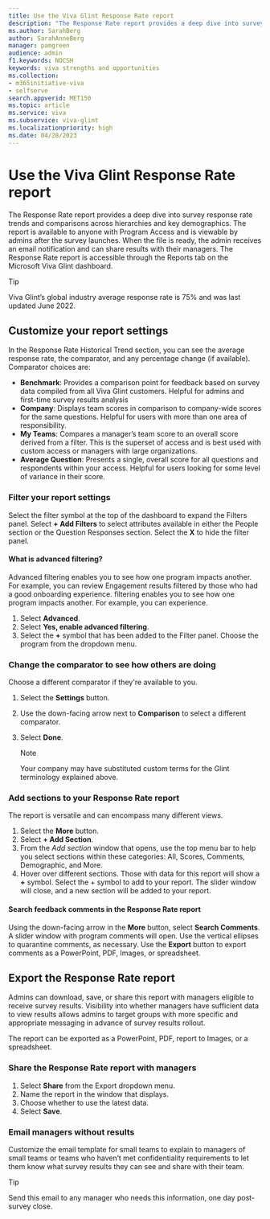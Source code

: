 ```yaml
---
title: Use the Viva Glint Response Rate report
description: "The Response Rate report provides a deep dive into survey response rates across hierarchies and key demographics."
ms.author: SarahBerg
author: SarahAnneBerg
manager: pamgreen
audience: admin
f1.keywords: NOCSH
keywords: viva strengths and opportunities
ms.collection:  
- m365initiative-viva
- selfserve 
search.appverid: MET150 
ms.topic: article
ms.service: viva
ms.subservice: viva-glint
ms.localizationpriority: high
ms.date: 04/28/2023
---
```


# Use the Viva Glint Response Rate report

The Response Rate report provides a deep dive into survey response rate trends and comparisons across hierarchies and key demographics. The report is available to anyone with Program Access and is viewable by admins after the survey launches. When the file is ready, the admin receives an email notification and can share results with their managers. The Response Rate report is accessible through the Reports tab on the Microsoft Viva Glint dashboard. 

  > [!TIP]
  >Viva Glint’s global industry average response rate is 75% and was last updated June 2022. 

## Customize your report settings 

In the Response Rate Historical Trend section, you can see the average response rate, the comparator, and any percentage change (if available). Comparator choices are: 

- **Benchmark**: Provides a comparison point for feedback based on survey data compiled from all Viva Glint customers. Helpful for admins and first-time survey results analysis 
- **Company**: Displays team scores in comparison to company-wide scores for the same questions. Helpful for users with more than one area of responsibility. 
- **My Teams**: Compares a manager’s team score to an overall score derived from a filter. This is the superset of access and is best used with custom access or managers with large organizations. 
- **Average Question**: Presents a single, overall score for all questions and respondents within your access. Helpful for users looking for some level of variance in their score. 

### Filter your report settings 

Select the filter symbol at the top of the dashboard to expand the Filters panel. Select **+ Add Filters** to select attributes available in either the People section or the Question Responses section. Select the **X** to hide the filter panel. 

#### What is advanced filtering? 

Advanced filtering enables you to see how one program impacts another. For example, you can review Engagement results filtered by those who had a good onboarding experience. filtering enables you to see how one program impacts another. For example, you can experience. 

1. Select **Advanced**. 
2. Select **Yes, enable advanced filtering**. 
3. Select the **+** symbol that has been added to the Filter panel. Choose the program from the dropdown menu.

### Change the comparator to see how others are doing 

Choose a different comparator if they're available to you. 

1. Select the **Settings** button. 
2. Use the down-facing arrow next to **Comparison** to select a different comparator. 
3. Select **Done**.  

   > [!NOTE]
   > Your company may have substituted custom terms for the Glint terminology explained above.

### Add sections to your Response Rate report 

The report is versatile and can encompass many different views. 

1. Select the **More** button. 
2. Select **+ Add Section**. 
3. From the *Add section* window that opens, use the top menu bar to help you select sections within these categories: All, Scores, Comments, Demographic, and More. 
4. Hover over different sections. Those with data for this report will show a **+** symbol. Select the + symbol to add to your report. The slider window will close, and a new section will be added to your report. 

#### Search feedback comments in the Response Rate report 

Using the down-facing arrow in the **More** button, select **Search Comments**. A slider window with program comments will open. Use the vertical ellipses to quarantine comments, as necessary. Use the **Export** button to export comments as a PowerPoint, PDF, Images, or spreadsheet. 

## Export the Response Rate report 

Admins can download, save, or share this report with managers eligible to receive survey results. Visibility into whether managers have sufficient data to view results allows admins to target groups with more specific and appropriate messaging in advance of survey results rollout.  

The report can be exported as a PowerPoint, PDF, report to Images, or a spreadsheet. 

### Share the Response Rate report with managers 

1. Select **Share** from the Export dropdown menu. 
2. Name the report in the window that displays. 
3. Choose whether to use the latest data. 
4. Select **Save**. 

### Email managers without results  

Customize the email template for small teams to explain to managers of small teams or teams who haven’t met confidentiality requirements to let them know what survey results they can see and share with their team.  

  > [!TIP]
  >Send this email to any manager who needs this information, one day post-survey close.    